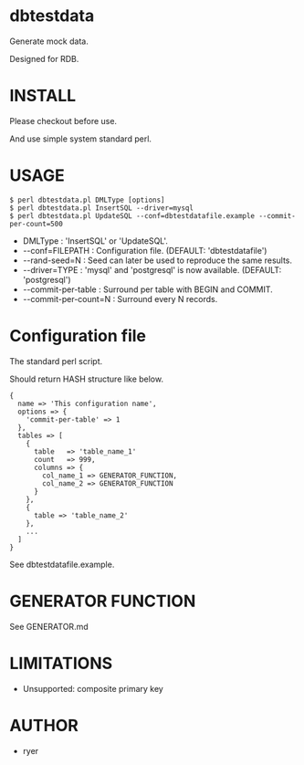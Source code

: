 # dbtestdata

Generate mock data.

Designed for RDB.

# INSTALL

Please checkout before use.

And use simple system standard perl.

# USAGE

    $ perl dbtestdata.pl DMLType [options]
    $ perl dbtestdata.pl InsertSQL --driver=mysql
    $ perl dbtestdata.pl UpdateSQL --conf=dbtestdatafile.example --commit-per-count=500

* DMLType : 'InsertSQL' or 'UpdateSQL'.
* --conf=FILEPATH : Configuration file. (DEFAULT: 'dbtestdatafile')
* --rand-seed=N : Seed can later be used to reproduce the same results.
* --driver=TYPE : 'mysql' and 'postgresql' is now available. (DEFAULT: 'postgresql')
* --commit-per-table : Surround per table with BEGIN and COMMIT.
* --commit-per-count=N : Surround every N records.

# Configuration file

The standard perl script.

Should return HASH structure like below.

    {
      name => 'This configuration name',
      options => {
        'commit-per-table' => 1
      },
      tables => [
        {
          table   => 'table_name_1'
          count   => 999,
          columns => {
            col_name_1 => GENERATOR_FUNCTION,
            col_name_2 => GENERATOR_FUNCTION
          }
        },
        {
          table => 'table_name_2'
        },
        ...
      ]
    }

See dbtestdatafile.example.

# GENERATOR FUNCTION

See GENERATOR.md

# LIMITATIONS

* Unsupported: composite primary key

# AUTHOR

* ryer
